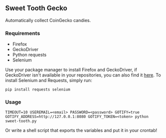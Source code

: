 ## Sweet Tooth Gecko

Automatically collect CoinGecko candies.

### Requirements

- Firefox
- GeckoDriver
- Python requests
- Selenium

Use your package manager to install Firefox and GeckoDriver, if GeckoDriver isn't available in your repositories, you can also find it [here](https://github.com/mozilla/geckodriver/releases/latest). To install Selenium and Requests, simply run:

`pip install requests selenium`

### Usage

`TIMEOUT=10 USEREMAIL=<email> PASSWORD=<password> GOTIFY=true GOTIFY_ADDRESS=http://127.0.0.1:8080 GOTIFY_TOKEN=<token> python sweet-tooth.py`

Or write a shell script that exports the variables and put it in your crontab!